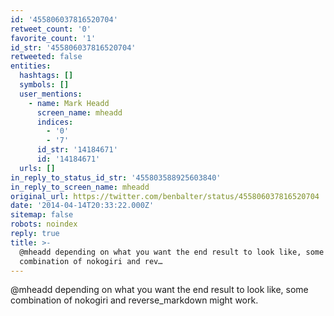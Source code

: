 ```yaml
---
id: '455806037816520704'
retweet_count: '0'
favorite_count: '1'
id_str: '455806037816520704'
retweeted: false
entities:
  hashtags: []
  symbols: []
  user_mentions:
    - name: Mark Headd
      screen_name: mheadd
      indices:
        - '0'
        - '7'
      id_str: '14184671'
      id: '14184671'
  urls: []
in_reply_to_status_id_str: '455803588925603840'
in_reply_to_screen_name: mheadd
original_url: https://twitter.com/benbalter/status/455806037816520704
date: '2014-04-14T20:33:22.000Z'
sitemap: false
robots: noindex
reply: true
title: >-
  @mheadd depending on what you want the end result to look like, some
  combination of nokogiri and rev…
---
```


@mheadd depending on what you want the end result to look like, some combination of nokogiri and reverse_markdown might work.